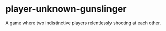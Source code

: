 # player-unknown-gunslinger
A game where two indistinctive players relentlessly shooting at each other.
